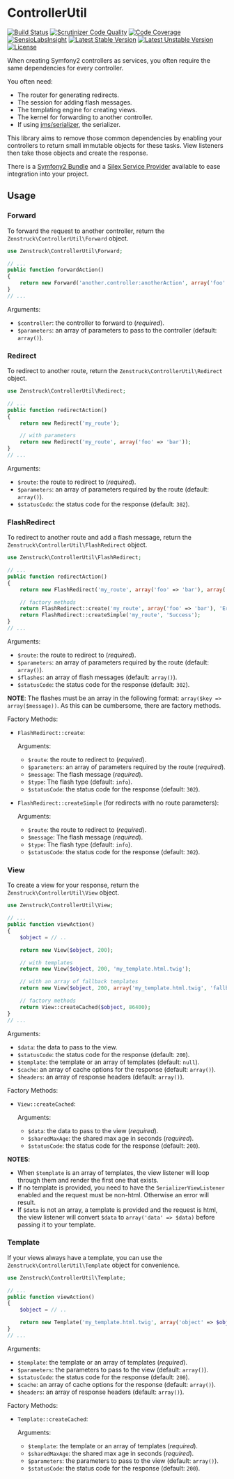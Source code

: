 # ControllerUtil

[![Build Status](https://travis-ci.org/kbond/ControllerUtil.png?branch=master)](https://travis-ci.org/kbond/ControllerUtil)
[![Scrutinizer Code Quality](https://scrutinizer-ci.com/g/kbond/ControllerUtil/badges/quality-score.png?s=8ccf58e68bf3d17a5914d45bb3864fab5bff2082)](https://scrutinizer-ci.com/g/kbond/ControllerUtil/)
[![Code Coverage](https://scrutinizer-ci.com/g/kbond/ControllerUtil/badges/coverage.png?s=a2c65d675c282a838904c21d0624dbe71fe99e71)](https://scrutinizer-ci.com/g/kbond/ControllerUtil/)
[![SensioLabsInsight](https://insight.sensiolabs.com/projects/480f9e60-4ae0-46ea-b691-b66e51aa09f4/mini.png)](https://insight.sensiolabs.com/projects/480f9e60-4ae0-46ea-b691-b66e51aa09f4)
[![Latest Stable Version](https://poser.pugx.org/zenstruck/controller-util/v/stable.png)](https://packagist.org/packages/zenstruck/controller-util)
[![Latest Unstable Version](https://poser.pugx.org/zenstruck/controller-util/v/unstable.png)](https://packagist.org/packages/zenstruck/controller-util)
[![License](https://poser.pugx.org/zenstruck/controller-util/license.png)](https://packagist.org/packages/zenstruck/controller-util)

When creating Symfony2 controllers as services, you often require the same dependencies for every controller.

You often need:

* The router for generating redirects.
* The session for adding flash messages.
* The templating engine for creating views.
* The kernel for forwarding to another controller.
* If using [jms/serializer](https://github.com/schmittjoh/serializer), the serializer.

This library aims to remove those common dependencies by enabling your controllers to return small immutable
objects for these tasks. View listeners then take those objects and create the response.

There is a [Symfony2 Bundle](https://github.com/kbond/ZenstruckControllerUtilBundle) and a
[Silex Service Provider](https://github.com/kbond/ControllerUtilServiceProvider) available to ease integration
into your project.

## Usage

### Forward

To forward the request to another controller, return the `Zenstruck\ControllerUtil\Forward` object.

```php
use Zenstruck\ControllerUtil\Forward;

// ...
public function forwardAction()
{
    return new Forward('another.controller:anotherAction', array('foo' => 'bar'));
}
// ...
```

Arguments:

* `$controller`: the controller to forward to (*required*).
* `$parameters`: an array of parameters to pass to the controller (default: `array()`).

### Redirect

To redirect to another route, return the `Zenstruck\ControllerUtil\Redirect` object.

```php
use Zenstruck\ControllerUtil\Redirect;

// ...
public function redirectAction()
{
    return new Redirect('my_route');

    // with parameters
    return new Redirect('my_route', array('foo' => 'bar'));
}
// ...
```

Arguments:

* `$route`: the route to redirect to (*required*).
* `$parameters`: an array of parameters required by the route (default: `array()`).
* `$statusCode`: the status code for the response (default: `302`).

### FlashRedirect

To redirect to another route and add a flash message, return the
`Zenstruck\ControllerUtil\FlashRedirect` object.

```php
use Zenstruck\ControllerUtil\FlashRedirect;

// ...
public function redirectAction()
{
    return new FlashRedirect('my_route', array('foo' => 'bar'), array('info' => array('Success!'));

    // factory methods
    return FlashRedirect::create('my_route', array('foo' => 'bar'), 'Error', 'error');
    return FlashRedirect::createSimple('my_route', 'Success');
}
// ...
```

Arguments:

* `$route`: the route to redirect to (*required*).
* `$parameters`: an array of parameters required by the route (default: `array()`).
* `$flashes`: an array of flash messages (default: `array()`).
* `$statusCode`: the status code for the response (default: `302`).

**NOTE**: The flashes must be an array in the following format: `array($key => array($message))`. As this
can be cumbersome, there are factory methods.

Factory Methods:

* `FlashRedirect::create`:

    Arguments:

    * `$route`: the route to redirect to (*required*).
    * `$parameters`: an array of parameters required by the route (*required*).
    * `$message`: The flash message (*required*).
    * `$type`: The flash type (default: `info`).
    * `$statusCode`: the status code for the response (default: `302`).

* `FlashRedirect::createSimple` (for redirects with no route parameters):

    Arguments:

    * `$route`: the route to redirect to (*required*).
    * `$message`: The flash message (*required*).
    * `$type`: The flash type (default: `info`).
    * `$statusCode`: the status code for the response (default: `302`).

### View

To create a view for your response, return the `Zenstruck\ControllerUtil\View` object.

```php
use Zenstruck\ControllerUtil\View;

// ...
public function viewAction()
{
    $object = // ..

    return new View($object, 200);

    // with templates
    return new View($object, 200, 'my_template.html.twig');

    // with an array of fallback templates
    return new View($object, 200, array('my_template.html.twig', 'fallback_template.html.twig'));

    // factory methods
    return View::createCached($object, 86400);
}
// ...
```

Arguments:

* `$data`: the data to pass to the view.
* `$statusCode`: the status code for the response (default: `200`).
* `$template`: the template or an array of templates (default: `null`).
* `$cache`: an array of cache options for the response (default: `array()`).
* `$headers`: an array of response headers (default: `array()`).

Factory Methods:

* `View::createCached`:

    Arguments:

    * `$data`: the data to pass to the view (*required*).
    * `$sharedMaxAge`: the shared max age in seconds (*required*).
    * `$statusCode`: the status code for the response (default: `200`).

**NOTES**:

* When `$template` is an array of templates, the view listener will loop through them and render the first one
that exists.
* If no template is provided, you need to have the `SerializerViewListener` enabled and the request must be
non-html. Otherwise an error will result.
* If `$data` is not an array, a template is provided and the request is html, the view listener will convert
`$data` to `array('data' => $data)` before passing it to your template.

### Template

If your views always have a template, you can use the `Zenstruck\ControllerUtil\Template` object for convenience.

```php
use Zenstruck\ControllerUtil\Template;

// ...
public function viewAction()
{
    $object = // ..

    return new Template('my_template.html.twig', array('object' => $object));
}
// ...
```

Arguments:

* `$template`: the template or an array of templates (*required*).
* `$parameters`: the parameters to pass to the view (default: `array()`).
* `$statusCode`: the status code for the response (default: `200`).
* `$cache`: an array of cache options for the response (default: `array()`).
* `$headers`: an array of response headers (default: `array()`).

Factory Methods:

* `Template::createCached`:

    Arguments:

    * `$template`: the template or an array of templates (*required*).
    * `$sharedMaxAge`: the shared max age in seconds (*required*).
    * `$parameters`: the parameters to pass to the view (default: `array()`).
    * `$statusCode`: the status code for the response (default: `200`).
